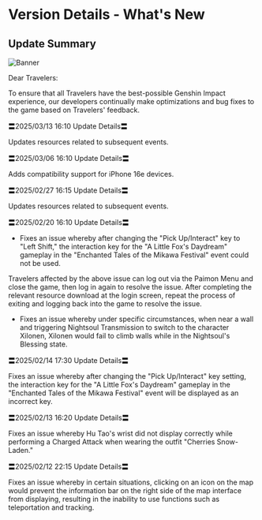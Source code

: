 # Version Details - What's New 
## Update Summary
![Banner](https://sdk.hoyoverse.com/upload/announcement/2020/11/11/0c4d0c742dde8334be30352fa3f5fb5b_4067277611421326976.jpg)

Dear Travelers:

To ensure that all Travelers have the best-possible Genshin Impact experience, our developers continually make optimizations and bug fixes to the game based on Travelers' feedback.

〓<t class="t_gl" contenteditable="false">2025/03/13 16:10</t> Update Details〓

Updates resources related to subsequent events.

〓<t class="t_gl" contenteditable="false">2025/03/06 16:10</t> Update Details〓

Adds compatibility support for iPhone 16e devices.

〓<t class="t_gl" contenteditable="false">2025/02/27 16:15</t> Update Details〓

Updates resources related to subsequent events.

〓<t class="t_gl" contenteditable="false">2025/02/20 16:10</t> Update Details〓

- Fixes an issue whereby after changing the "Pick Up/Interact" key to "Left Shift," the interaction key for the "A Little Fox's Daydream" gameplay in the "Enchanted Tales of the Mikawa Festival" event could not be used.

Travelers affected by the above issue can log out via the Paimon Menu and close the game, then log in again to resolve the issue. After completing the relevant resource download at the login screen, repeat the process of exiting and logging back into the game to resolve the issue.

- Fixes an issue whereby under specific circumstances, when near a wall and triggering Nightsoul Transmission to switch to the character Xilonen, Xilonen would fail to climb walls while in the Nightsoul's Blessing state.

〓<t class="t_gl" contenteditable="false">2025/02/14 17:30</t> Update Details〓

Fixes an issue whereby after changing the "Pick Up/Interact" key setting, the interaction key for the "A Little Fox's Daydream" gameplay in the "Enchanted Tales of the Mikawa Festival" event will be displayed as an incorrect key.

〓<t class="t_gl" contenteditable="false">2025/02/13 16:20</t> Update Details〓

Fixes an issue whereby Hu Tao's wrist did not display correctly while performing a Charged Attack when wearing the outfit "Cherries Snow-Laden."

〓<t class="t_gl" contenteditable="false">2025/02/12 22:15</t> Update Details〓

Fixes an issue whereby in certain situations, clicking on an icon on the map would prevent the information bar on the right side of the map interface from displaying, resulting in the inability to use functions such as teleportation and tracking.
